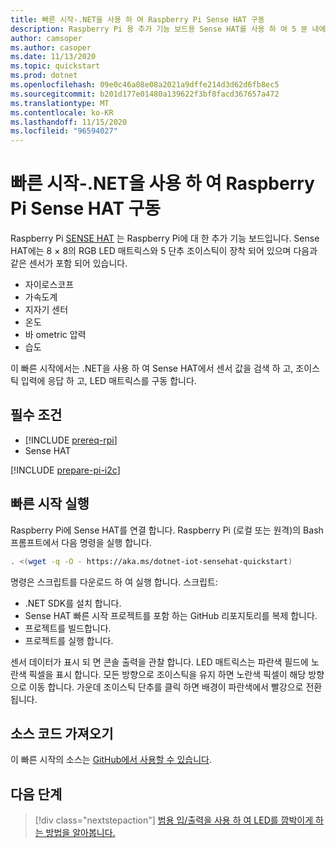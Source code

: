 ```yaml
---
title: 빠른 시작-.NET을 사용 하 여 Raspberry Pi Sense HAT 구동
description: Raspberry Pi 용 추가 기능 보드용 Sense HAT를 사용 하 여 5 분 내에 .NET IoT 라이브러리를 시작 하세요.
author: camsoper
ms.author: casoper
ms.date: 11/13/2020
ms.topic: quickstart
ms.prod: dotnet
ms.openlocfilehash: 09e0c46a08e08a2021a9dffe214d3d62d6fb8ec5
ms.sourcegitcommit: b201d177e01480a139622f3bf8facd367657a472
ms.translationtype: MT
ms.contentlocale: ko-KR
ms.lasthandoff: 11/15/2020
ms.locfileid: "96594027"
---
```

# <a name="quickstart---use-net-to-drive-a-raspberry-pi-sense-hat"></a>빠른 시작-.NET을 사용 하 여 Raspberry Pi Sense HAT 구동

Raspberry Pi [SENSE HAT](https://www.raspberrypi.org/products/sense-hat/) 는 <span class="docon docon-navigate-external x-hidden-focus"></span> Raspberry Pi에 대 한 추가 기능 보드입니다. Sense HAT에는 8 × 8의 RGB LED 매트릭스와 5 단추 조이스틱이 장착 되어 있으며 다음과 같은 센서가 포함 되어 있습니다.

- 자이로스코프
- 가속도계
- 지자기 센터
- 온도
- 바 ometric 압력
- 습도

이 빠른 시작에서는 .NET을 사용 하 여 Sense HAT에서 센서 값을 검색 하 고, 조이스틱 입력에 응답 하 고, LED 매트릭스를 구동 합니다.

## <a name="prerequisites"></a>필수 조건

- [!INCLUDE [prereq-rpi](../includes/prereq-rpi.md)]
- Sense HAT

[!INCLUDE [prepare-pi-i2c](../includes/prepare-pi-i2c.md)]

## <a name="run-the-quickstart"></a>빠른 시작 실행

Raspberry Pi에 Sense HAT를 연결 합니다. Raspberry Pi (로컬 또는 원격)의 Bash 프롬프트에서 다음 명령을 실행 합니다.

```bash
. <(wget -q -O - https://aka.ms/dotnet-iot-sensehat-quickstart)
```

명령은 스크립트를 다운로드 하 여 실행 합니다. 스크립트:

- .NET SDK를 설치 합니다.
- Sense HAT 빠른 시작 프로젝트를 포함 하는 GitHub 리포지토리를 복제 합니다.
- 프로젝트를 빌드합니다.
- 프로젝트를 실행 합니다.

센서 데이터가 표시 되 면 콘솔 출력을 관찰 합니다. LED 매트릭스는 파란색 필드에 노란색 픽셀을 표시 합니다. 모든 방향으로 조이스틱을 유지 하면 노란색 픽셀이 해당 방향으로 이동 합니다. 가운데 조이스틱 단추를 클릭 하면 배경이 파란색에서 빨강으로 전환 됩니다.

## <a name="get-the-source-code"></a>소스 코드 가져오기

이 빠른 시작의 소스는 [GitHub에서 사용할 수 있습니다](https://github.com/MicrosoftDocs/dotnet-iot-assets/tree/master/quickstarts/SenseHat.Quickstart). <span class="docon docon-navigate-external x-hidden-focus"></span>

## <a name="next-steps"></a>다음 단계

> [!div class="nextstepaction"]
> [범용 입/출력을 사용 하 여 LED를 깜박이게 하는 방법을 알아봅니다.](../tutorials/blink-led.md)
